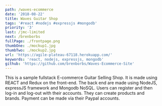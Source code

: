 ```yaml
---
path: /waves-ecommerce
date: '2018-08-22'
title: Waves Guitar Shop
tags: '#react #nodejs #expressjs #mongodb'
priority: '3'
last: /jmc-limited
next: /brenborbs
fullPage: ./frontpage.png
thumbOne: ./mockup1.jpg
thumbTwo: ./mockup2.jpg
url: 'https://agile-plateau-67118.herokuapp.com/'
keywords: 'react, nodejs, expressjs, mongodb'
github: 'https://github.com/brenborbs/Waves-Ecommerce-Site'
---
```


This is a sample fullstack E-commerce Guitar Selling Shop. It is made using REACT and Redux on the front-end. The back end are made using NodeJS, expressJS framework and Mongodb NoSQL. Users can register and then log-in and log-out with their accounts. They can create products and brands. Payment can be made via their Paypal accounts.

